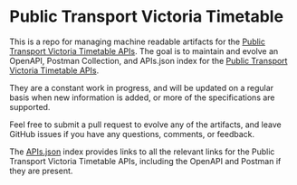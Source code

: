# Public Transport Victoria TimetableThis is a repo for managing machine readable artifacts for the [Public Transport Victoria Timetable APIs](). The goal is to maintain and evolve an OpenAPI, Postman Collection, and APIs.json index for the [Public Transport Victoria Timetable APIs]().They are a constant work in progress, and will be updated on a regular basis when new information is added, or more of the specifications are supported.Feel free to submit a pull request to evolve any of the artifacts, and leave GitHub issues if you have any questions, comments, or feedback.The [APIs.json](https://github.com/api-evangelist/public-transport-victoria-timetable/blob/master/apis.json) index provides links to all the relevant links for the Public Transport Victoria Timetable APIs, including the OpenAPI and Postman if they are present.